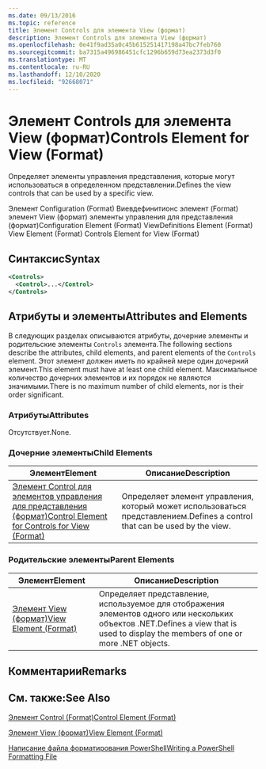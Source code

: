 ```yaml
---
ms.date: 09/13/2016
ms.topic: reference
title: Элемент Controls для элемента View (формат)
description: Элемент Controls для элемента View (формат)
ms.openlocfilehash: 0e41f9ad35a0c45b615251417198a47bc7feb760
ms.sourcegitcommit: ba7315a496986451cfc1296b659d73ea2373d3f0
ms.translationtype: MT
ms.contentlocale: ru-RU
ms.lasthandoff: 12/10/2020
ms.locfileid: "92668071"
---
```

# <a name="controls-element-for-view-format"></a><span data-ttu-id="4fec3-103">Элемент Controls для элемента View (формат)</span><span class="sxs-lookup"><span data-stu-id="4fec3-103">Controls Element for View (Format)</span></span>

<span data-ttu-id="4fec3-104">Определяет элементы управления представления, которые могут использоваться в определенном представлении.</span><span class="sxs-lookup"><span data-stu-id="4fec3-104">Defines the view controls that can be used by a specific view.</span></span>

<span data-ttu-id="4fec3-105">Элемент Configuration (Format) Виевдефинитионс элемент (Format) элемент View (формат) элементы управления для представления (формат)</span><span class="sxs-lookup"><span data-stu-id="4fec3-105">Configuration Element (Format) ViewDefinitions Element (Format) View Element (Format) Controls Element for View (Format)</span></span>

## <a name="syntax"></a><span data-ttu-id="4fec3-106">Синтаксис</span><span class="sxs-lookup"><span data-stu-id="4fec3-106">Syntax</span></span>

```xml
<Controls>
  <Control>...</Control>
</Controls>
```

## <a name="attributes-and-elements"></a><span data-ttu-id="4fec3-107">Атрибуты и элементы</span><span class="sxs-lookup"><span data-stu-id="4fec3-107">Attributes and Elements</span></span>

<span data-ttu-id="4fec3-108">В следующих разделах описываются атрибуты, дочерние элементы и родительские элементы `Controls` элемента.</span><span class="sxs-lookup"><span data-stu-id="4fec3-108">The following sections describe the attributes, child elements, and parent elements of the `Controls` element.</span></span> <span data-ttu-id="4fec3-109">Этот элемент должен иметь по крайней мере один дочерний элемент.</span><span class="sxs-lookup"><span data-stu-id="4fec3-109">This element must have at least one child element.</span></span> <span data-ttu-id="4fec3-110">Максимальное количество дочерних элементов и их порядок не являются значимыми.</span><span class="sxs-lookup"><span data-stu-id="4fec3-110">There is no maximum number of child elements, nor is their order significant.</span></span>

### <a name="attributes"></a><span data-ttu-id="4fec3-111">Атрибуты</span><span class="sxs-lookup"><span data-stu-id="4fec3-111">Attributes</span></span>

<span data-ttu-id="4fec3-112">Отсутствует.</span><span class="sxs-lookup"><span data-stu-id="4fec3-112">None.</span></span>

### <a name="child-elements"></a><span data-ttu-id="4fec3-113">Дочерние элементы</span><span class="sxs-lookup"><span data-stu-id="4fec3-113">Child Elements</span></span>

|<span data-ttu-id="4fec3-114">Элемент</span><span class="sxs-lookup"><span data-stu-id="4fec3-114">Element</span></span>|<span data-ttu-id="4fec3-115">Описание</span><span class="sxs-lookup"><span data-stu-id="4fec3-115">Description</span></span>|
|-------------|-----------------|
|[<span data-ttu-id="4fec3-116">Элемент Control для элементов управления для представления (формат)</span><span class="sxs-lookup"><span data-stu-id="4fec3-116">Control Element for Controls for View (Format)</span></span>](./control-element-for-controls-for-view-format.md)|<span data-ttu-id="4fec3-117">Определяет элемент управления, который может использоваться представлением.</span><span class="sxs-lookup"><span data-stu-id="4fec3-117">Defines a control that can be used by the view.</span></span>|

### <a name="parent-elements"></a><span data-ttu-id="4fec3-118">Родительские элементы</span><span class="sxs-lookup"><span data-stu-id="4fec3-118">Parent Elements</span></span>

|<span data-ttu-id="4fec3-119">Элемент</span><span class="sxs-lookup"><span data-stu-id="4fec3-119">Element</span></span>|<span data-ttu-id="4fec3-120">Описание</span><span class="sxs-lookup"><span data-stu-id="4fec3-120">Description</span></span>|
|-------------|-----------------|
|[<span data-ttu-id="4fec3-121">Элемент View (формат)</span><span class="sxs-lookup"><span data-stu-id="4fec3-121">View Element (Format)</span></span>](./view-element-format.md)|<span data-ttu-id="4fec3-122">Определяет представление, используемое для отображения элементов одного или нескольких объектов .NET.</span><span class="sxs-lookup"><span data-stu-id="4fec3-122">Defines a view that is used to display the members of one or more .NET objects.</span></span>|

## <a name="remarks"></a><span data-ttu-id="4fec3-123">Комментарии</span><span class="sxs-lookup"><span data-stu-id="4fec3-123">Remarks</span></span>

## <a name="see-also"></a><span data-ttu-id="4fec3-124">См. также:</span><span class="sxs-lookup"><span data-stu-id="4fec3-124">See Also</span></span>

[<span data-ttu-id="4fec3-125">Элемент Control (Format)</span><span class="sxs-lookup"><span data-stu-id="4fec3-125">Control Element (Format)</span></span>](./control-element-for-controls-for-view-format.md)

[<span data-ttu-id="4fec3-126">Элемент View (формат)</span><span class="sxs-lookup"><span data-stu-id="4fec3-126">View Element (Format)</span></span>](./view-element-format.md)

[<span data-ttu-id="4fec3-127">Написание файла форматирования PowerShell</span><span class="sxs-lookup"><span data-stu-id="4fec3-127">Writing a PowerShell Formatting File</span></span>](./writing-a-powershell-formatting-file.md)

